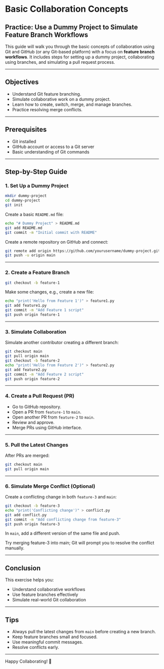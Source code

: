 # Basic Collaboration Concepts

## Practice: Use a Dummy Project to Simulate Feature Branch Workflows

This guide will walk you through the basic concepts of collaboration using Git and GitHub (or any Git-based platform) with a focus on **feature branch workflows**. It includes steps for setting up a dummy project, collaborating using branches, and simulating a pull request process.

---

## Objectives

- Understand Git feature branching.
- Simulate collaborative work on a dummy project.
- Learn how to create, switch, merge, and manage branches.
- Practice resolving merge conflicts.

---

## Prerequisites

- Git installed
- GitHub account or access to a Git server
- Basic understanding of Git commands

---

## Step-by-Step Guide

### 1. Set Up a Dummy Project

```bash
mkdir dummy-project
cd dummy-project
git init
```

Create a basic `README.md` file:

```bash
echo "# Dummy Project" > README.md
git add README.md
git commit -m "Initial commit with README"
```

Create a remote repository on GitHub and connect:

```bash
git remote add origin https://github.com/yourusername/dummy-project.git
git push -u origin main
```

---

### 2. Create a Feature Branch

```bash
git checkout -b feature-1
```

Make some changes, e.g., create a new file:

```bash
echo "print('Hello from Feature 1')" > feature1.py
git add feature1.py
git commit -m "Add Feature 1 script"
git push origin feature-1
```

---

### 3. Simulate Collaboration

Simulate another contributor creating a different branch:

```bash
git checkout main
git pull origin main
git checkout -b feature-2
echo "print('Hello from Feature 2')" > feature2.py
git add feature2.py
git commit -m "Add Feature 2 script"
git push origin feature-2
```

---

### 4. Create a Pull Request (PR)

- Go to GitHub repository.
- Open a PR from `feature-1` to `main`.
- Open another PR from `feature-2` to `main`.
- Review and approve.
- Merge PRs using GitHub interface.

---

### 5. Pull the Latest Changes

After PRs are merged:

```bash
git checkout main
git pull origin main
```

---

### 6. Simulate Merge Conflict (Optional)

Create a conflicting change in both `feature-3` and `main`:

```bash
git checkout -b feature-3
echo "print('Conflicting change')" > conflict.py
git add conflict.py
git commit -m "Add conflicting change from feature-3"
git push origin feature-3
```

In `main`, add a different version of the same file and push.

Try merging feature-3 into main; Git will prompt you to resolve the conflict manually.

---

## Conclusion

This exercise helps you:

- Understand collaborative workflows
- Use feature branches effectively
- Simulate real-world Git collaboration

---

## Tips

- Always pull the latest changes from `main` before creating a new branch.
- Keep feature branches small and focused.
- Use meaningful commit messages.
- Resolve conflicts early.

---

Happy Collaborating! 🚀

